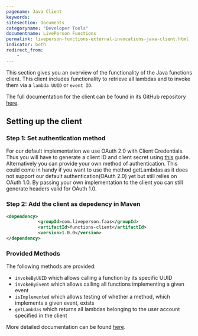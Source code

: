 ```yaml
---
pagename: Java Client
keywords:
sitesection: Documents
categoryname: "Developer Tools"
documentname: LivePerson Functions
permalink: liveperson-functions-external-invocations-java-client.html
indicator: both
redirect_from:
    -
---
```


This section gives you an overview of the functionality of the Java functions client. This client includes functionality to retrieve all lambdas and to invoke them via a `lambda UUID` or `event ID`.

The full documentation for the client can be found in its GitHub repository [here](https://github.com/LivePersonInc/faas-client-jdk).

## Setting up the client

### Step 1: Set authentication method

For our default implementation we use OAuth 2.0 with Client Credentials. Thus you will have to generate a client ID and client secret using [this](https://developers.liveperson.com/liveperson-functions-external-invocations-client-credentials.html) guide. Alternatively you can provide your own method of authentication. This could come in handy if you want to use the method getLambdas as it does not support our default authentication(OAuth 2.0) yet but still relies on OAuth 1.0. By passing your own implementation to the client you can still generate headers valid for OAuth 1.0.

### Step 2: Add the client as depedency in Maven

```xml
<dependency>
            <groupId>com.liveperson.faas</groupId>
            <artifactId>functions-client</artifactId>
            <version>1.0.0</version>
</dependency>
```

### Provided Methods

The following methods are provided:

* `invokeByUUID` which allows calling a function by its specific UUID
* `invokeByEvent` which allows calling all functions implementing a given event
* `isImplemented` which allows testing of whether a method, which implements a given event, exists
* `getLambdas` which returns all lambdas belonging to the user account specified in the client

More detailed documentation can be found [here](https://github.com/LivePersonInc/faas-client-jdk).
